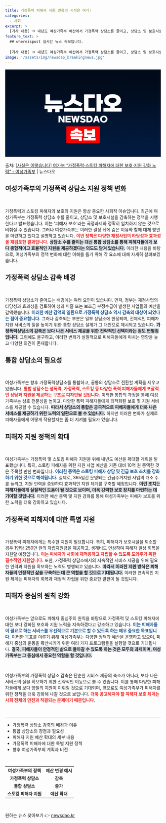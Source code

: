 ```yaml
---
title: 가정폭력 피해자 지원 변화의 시작은 여기!
categories:
  - 사회
excerpt: >
  [기사 내용] ㅇ 내년도 여성가족부 예산에서 가정폭력 상담소를 줄이고, 상담소 및 보호시설을 감축하는 등 피…
feature_text: >
  ## whereispost 실시간 뉴스 속보입니다.

  [기사 내용] ㅇ 내년도 여성가족부 예산에서 가정폭력 상담소를 줄이고, 상담소 및 보호시설을 감축하는 등 피…
image: '/assets/img/newsdao_breakingnews.jpg'
---
```


![뉴스다오 속보](/assets/img/newsdao_breakingnews.jpg)

<p>출처: <a href="https://newsdao.kr/2254" rel="dofollow">[사실은 이렇습니다] 여가부 “가정폭력·스토킹 피해자에 대한 보호·지원 강화 노력” - 여성가족부</a> | 뉴스다오</p>

<h2 data-ke-size="size26">여성가족부의 가정폭력 상담소 지원 정책 변화</h2>

<p data-ke-size="size16">&nbsp;</p>
가정폭력과 스토킹 피해자의 보호와 지원은 항상 중요한 사회적 이슈입니다. 최근에 여성가족부는 가정폭력 상담소 수를 줄이고, 상담소 및 보호시설을 감축하는 정책을 시행한다고 발표했습니다. 이는 '피해자 보호'라는 국정과제와 정확히 일치하지 않는 것으로 비춰질 수 있습니다. 그러나 여성가족부는 이러한 결정 뒤에 숨은 이유와 함께 대체 방안을 마련하고 있다고 설명하고 있습니다. <b><span style="color: #ee2323;">이번 정책은 다양한 재정사업의 타당성과 효과성을 재검토한 결과입니다.</span></b> <b><span style="background-color: #21538527;">상담소 수를 줄이는 대신 통합 상담소를 통해 피해자들에게 보다 종합적이고 효율적인 지원을 제공하겠다는 의도도 담겨 있습니다.</span></b> 이러한 내용을 바탕으로, 여성가족부의 정책 변화에 대한 이해를 돕기 위해 각 요소에 대해 자세히 살펴보겠습니다.

<h2 data-ke-size="size26">가정폭력 상담소 감축 배경</h2>

<p data-ke-size="size16">&nbsp;</p>
가정폭력 상담소가 줄어드는 배경에는 여러 요인이 있습니다. 먼저, 정부는 재정사업의 타당성과 효과성을 검토하여 성과 미흡 또는 보조금 부정수급이 발생한 사업들의 예산을 감액했습니다. <b><span style="color: #1a5490;">이러한 예산 감액의 일환으로 가정폭력 상담소 역시 감축의 대상이 되었다는 점이 중요합니다.</span></b> 그러나 감축되는 부분은 일부 상담소에 한정되며, 전체적인 피해자 지원 서비스의 질을 높이기 위한 통합 상담소 설계가 그 대안으로 제시되고 있습니다. <b><span style="background-color: #21538527;">가정폭력상담소의 감축은 보다 나은 서비스 제공을 위한 전략적인 선택이라는 점도 변별점입니다.</span></b> 그럼에도 불구하고, 이러한 변화가 실질적으로 피해자들에게 미치는 영향을 놓고 다양한 의견이 존재합니다.

<h2 data-ke-size="size26">통합 상담소의 필요성</h2>

<p data-ke-size="size16">&nbsp;</p>
여성가족부는 향후 가정폭력상담소를 통합하고, 공통의 상담소로 전환할 계획을 세우고 있습니다. <b><span style="color: #ee2323;">통합 상담소는 성폭력, 가정폭력, 스토킹 등 다양한 폭력 피해자들에게 포괄적인 상담과 지원을 제공하는 구조로 디자인될 것입니다.</span></b> 이러한 통합의 과정을 통해 여성가족부는 상호 전문성을 높이고, 다양한 폭력 피해자들에게 최적화된 보호 및 지원 서비스를 제공할 수 있습니다. <b><span style="background-color: #21538527;">따라서 상담소의 통합은 궁극적으로 피해자들에게 더욱 나은 서비스를 제공하기 위한 노력의 일환으로 볼 수 있습니다.</span></b> 하지만 이러한 변화가 실제로 피해자들에게 어떻게 작용할지는 좀 더 지켜볼 필요가 있습니다.

<h2 data-ke-size="size26">피해자 지원 정책의 확대</h2>

<p data-ke-size="size16">&nbsp;</p>
여성가족부는 가정폭력 및 스토킹 피해자 지원을 위해 내년도 예산을 확대할 계획을 발표했습니다. 특히, 스토킹 피해자를 위한 지원 사업 예산을 기존 대비 10억 원 증액한 것은 주목할 만한 변화입니다. <b><span style="color: #1a5490;">이러한 증액은 스토킹 피해자 상담 및 긴급 보호 조치를 강화하기 위한 것으로 해석됩니다.</span></b> 실제로, 365일간 운영되는 긴급주거지원 사업의 개소 수를 늘리고, 지원 인력을 증원하여 효과적인 지원 체계를 구축할 예정입니다. <b><span style="background-color: #21538527;">이런 조치는 피해자들에게 실질적인 도움이 될 것으로 보이며, 더욱 강력한 보호 장치를 마련하는 데 기여할 것입니다.</span></b> 이러한 예산 증액 및 지원 강화를 통해 여성가족부는 피해자 보호를 위한 노력을 더욱 강화하고 있습니다.

<h2 data-ke-size="size26">가정폭력 피해자에 대한 특별 지원</h2>

<p data-ke-size="size16">&nbsp;</p>
가정폭력 피해자에게는 특수한 지원이 필요합니다. 특히, 피해자가 보호시설을 퇴소할 경우 1인당 250만 원의 자립지원금을 제공하고, 생계비도 인상하여 피해자 일상 회복을 지원할 예정입니다. <b><span style="color: #ee2323;">이는 피해자가 사회에 재적응하고 자립할 수 있도록 도와주기 위한 필수적인 지원입니다.</span></b> 또한, 가정폭력 상담소에서의 지속적인 서비스 제공을 위해 필요한 인력과 자원을 확보하는 노력도 병행되고 있습니다. <b><span style="background-color: #21538527;">따라서 이러한 지원 방식은 피해자들의 안정적인 삶을 구축하는 데 큰 역할을 할 것으로 기대됩니다.</span></b> 이러한 연속적인 지원 체계는 피해자의 회복과 재정적 자립을 위한 중요한 발판이 될 것입니다.

<h2 data-ke-size="size26">피해자 중심의 원칙 강화</h2>

<p data-ke-size="size16">&nbsp;</p>
여성가족부는 앞으로도 피해자 중심주의 원칙을 바탕으로 가정폭력 및 스토킹 피해자에 대한 보다 강화된 보호와 지원 노력을 지속하겠다고 강조하고 있습니다. <b><span style="color: #1a5490;">이는 피해자들이 필요로 하는 서비스를 우선적으로 기본으로 할 수 있도록 하는 매우 중요한 목표입니다.</span></b> 이러한 목표를 이루기 위해 여성가족부는 다양한 정책과 예산을 운영하고 있으며, 피해자 중심의 운동을 확산시키기 위한 여러 가지 프로그램들을 실행할 것으로 기대됩니다. <b><span style="background-color: #21538527;">결국, 피해자들이 안정적인 삶으로 돌아갈 수 있도록 하는 것은 모두의 과제이며, 여성가족부는 그 중심에서 중요한 역할을 할 것입니다.</span></b>

<p data-ke-size="size16">&nbsp;</p>
여성가족부의 가정폭력 상담소 감축은 단순한 서비스 제공의 축소가 아니라, 보다 나은 서비스의 질을 확보하기 위한 전략적인 이동으로 볼 수 있습니다. 이를 통해 다양한 피해자들에게 보다 양질의 지원이 이뤄질 것으로 기대되며, 앞으로도 여성가족부가 피해자를 위한 정책을 더욱 강화해 나갈 것으로 보입니다. <b><span style="color: #ee2323;">더욱 공고해져야 할 피해자 보호 체계는 사회 전체의 안전과 직결되는 문제이기 때문입니다.</span></b> 

<p data-ke-size="size16">&nbsp;</p>
<hr>
<ul>
    <li>가정폭력 상담소 감축의 배경과 이유</li>
    <li>통합 상담소의 장점과 필요성</li>
    <li>피해자 지원 예산 확대의 세부 내용</li>
    <li>가정폭력 피해자에 대한 특별 지원 정책</li>
    <li>향후 여성가족부의 계획과 비전</li>
</ul>
<p data-ke-size="size16">&nbsp;</p> 

<table>
    <tr>
        <td style="text-align: center; height: 17px;"><b>여성가족부의 정책</b></td>
        <td style="text-align: center; height: 17px;"><b>예산 변경 예시</b></td>
    </tr>
    <tr>
        <td style="text-align: center; height: 17px;"><b>가정폭력 상담소</b></td>
        <td style="text-align: center; height: 17px;"><b>감축</b></td>
    </tr>
    <tr>
        <td style="text-align: center; height: 17px;"><b>통합 상담소</b></td>
        <td style="text-align: center; height: 17px;"><b>증가</b></td>
    </tr>
    <tr>
        <td style="text-align: center; height: 17px;"><b>스토킹 피해자 지원</b></td>
        <td style="text-align: center; height: 17px;"><b>예산 확대</b></td>
    </tr>
</table> 
<p data-ke-size="size16">&nbsp;</p>
 

원하는 뉴스 찾아보기 👉 <a href="https://newsdao.kr" rel="dofollow">newsdao.kr</a>


